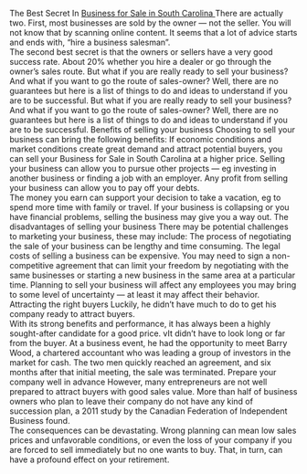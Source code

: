 The Best Secret In <a href="https://countysouth.biz" > Business for Sale in South Carolina </a> There are actually two. 
First, most businesses are sold by the owner — not the seller. You will not know that by scanning online content.
It seems that a lot of advice starts and ends with, “hire a business salesman”.<br> The second best secret is that the owners or sellers have a very good success rate. About 20% whether you hire a dealer or go through the owner’s sales route. But what if you are really ready to sell your business? And what if you want to go the route of sales-owner? Well, there are no guarantees but here is a list of things to do and ideas to understand if you are to be successful. But what if you are really ready to sell your business? And what if you want to go the route of sales-owner? Well, there are no guarantees but here is a list of things to do and ideas to understand if you are to be successful. Benefits of selling your business Choosing to sell your business can bring the following benefits: If economic conditions and market conditions create great demand and attract potential buyers, you can sell your Business for Sale in South Carolina at a higher price. Selling your business can allow you to pursue other projects — eg investing in another business or finding a job with an employer. Any profit from selling your business can allow you to pay off your debts.<br> The money you earn can support your decision to take a vacation, eg to spend more time with family or travel. If your business is collapsing or you have financial problems, selling the business may give you a way out. The disadvantages of selling your business There may be potential challenges to marketing your business, these may include: The process of negotiating the sale of your business can be lengthy and time consuming. The legal costs of selling a business can be expensive. You may need to sign a non-competitive agreement that can limit your freedom by negotiating with the same businesses or starting a new business in the same area at a particular time. Planning to sell your business will affect any employees you may bring to some level of uncertainty — at least it may affect their behavior. Attracting the right buyers Luckily, he didn’t have much to do to get his company ready to attract buyers.<br> With its strong benefits and performance, it has always been a highly sought-after candidate for a good price. vIt didn’t have to look long or far from the buyer. At a business event, he had the opportunity to meet Barry Wood, a chartered accountant who was leading a group of investors in the market for cash. The two men quickly reached an agreement, and six months after that initial meeting, the sale was terminated. Prepare your company well in advance However, many entrepreneurs are not well prepared to attract buyers with good sales value. More than half of business owners who plan to leave their company do not have any kind of succession plan, a 2011 study by the Canadian Federation of Independent Business found. <br>The consequences can be devastating. Wrong planning can mean low sales prices and unfavorable conditions, 
or even the loss of your company if you are forced to sell immediately but no one wants to buy. That, in turn, can have a profound effect on your retirement.
